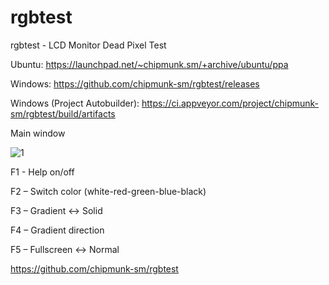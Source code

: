 # rgbtest
rgbtest - LCD Monitor Dead Pixel Test

Ubuntu: 
https://launchpad.net/~chipmunk.sm/+archive/ubuntu/ppa

Windows:
https://github.com/chipmunk-sm/rgbtest/releases

Windows (Project Autobuilder):
https://ci.appveyor.com/project/chipmunk-sm/rgbtest/build/artifacts

Main window

![1](https://user-images.githubusercontent.com/29524958/27997506-026f9792-6502-11e7-8611-149e2d23b53b.png)

F1 - Help on/off

F2 – Switch color (white-red-green-blue-black)

F3 – Gradient ↔ Solid

F4 – Gradient direction

F5 – Fullscreen ↔ Normal

https://github.com/chipmunk-sm/rgbtest
